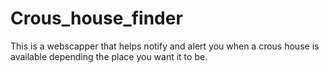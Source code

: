 # Crous_house_finder
This is a webscapper that helps notify and alert you when a crous house is available depending the place you want it to be.

